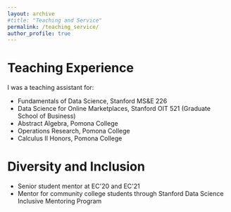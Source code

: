 ```yaml
---
layout: archive
#title: "Teaching and Service"
permalink: /teaching_service/
author_profile: true
---
```


# Teaching Experience
I was a teaching assistant for:
* Fundamentals of Data Science, Stanford MS&E 226
* Data Science for Online Marketplaces, Stanford OIT 521 (Graduate School of Business)
* Abstract Algebra, Pomona College 
* Operations Research, Pomona College 
* Calculus II Honors, Pomona College 

# Diversity and Inclusion
* Senior student mentor at EC'20 and EC'21
* Mentor for community college students through Stanford Data Science Inclusive Mentoring Program
